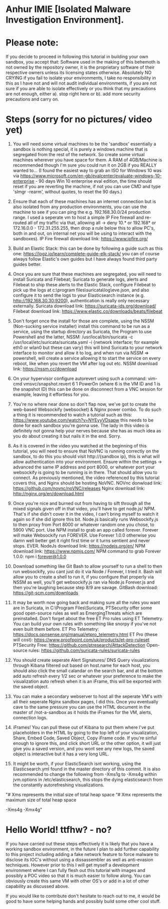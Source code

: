 # Anhur IMIE [Isolated Malware Investigation Environment].

# Please note: 
If you decide to proceed in following this tutorial in building your own sandbox, you accept that:
Software used in the making of this behemoth is not owned by the repository owner, it is the proprietary software of their respective owners unless its licensing states otherwise. 
Absolutely NO CRYING if you fail to isolate your environments, I take no responsibility in this as I have not and will not audit individual environments, if you are not sure if you are able to isolate effectively or you think that my precautions are not enough, either a). stop right here or b). add more security precautions and carry on.

# Steps (sorry for no pictures/ video yet)

1. You will need some virtual machines to be the 'sandbox' essentially a sandbox is nothing special, it is purely a windows machine that is segregated from the rest of the network. So create some virtual machines wherever you have space for them. A RAM of 4GB/Machine is recommended though I'm sure you could run it on 2GB if you REALLY wanted to...
(I found the easiest way to grab an ISO for Windows 10 was via https://www.microsoft.com/en-gb/evalcenter/evaluate-windows-10-enterprise - 90 days Win 10 enterprise eval edition, the time should reset if you are reverting the machine, if not you can use CMD and type 'slmgr -rearm', without quotes, to reset the 90 days.)

2. Ensure that each of these machines has an internet connection but is also isolated from any production environments, you can use
the machine to see if you can ping the e.g. 192.168.30.0/24 production range. I used a seperate vm to host a simple IP Fire firewall and re-routed all of my traffic via that, allowing all -> deny 10.* or 192.168* or 172.16.0.0 - 172.31.255.255, then drop a rule below this to allow PC's, both in and out, on internal net you will be using to interact with the sandboxes). IP Fire firewall download link: https://www.ipfire.org/

3. Build an Elastic Stack: this can be done by following a guide such as this one: https://logz.io/learn/complete-guide-elk-stack/ you
can of course always follow Elastic's own guides but I have always found third party guides better.

4. Once you are sure that these machines are segregated, you will need to install Suricata and Filebeat; Suricata to generate logs, alerts
and Filebeat to ship these alerts to the Elastic Stack, configure Filebeat to pick up the logs at c:\program files\suricata\log\eve.json,
and also configure it to send the logs to your Elasticsearch instance (e.g. http://192.168.30.30:9200), authentication is really only necessary externally.
Suricata download link: https://suricata-ids.org/download/
Filebeat download link: https://www.elastic.co/downloads/beats/filebeat

5. Don't forget once the install for those are complete, using the NSSM (Non-sucking service installer) install this command to be
run as a service, using the startup directory as Suricata, the Program to use Powershell and the latter, NSSM: 
/usr/local/bin/suricata -c /usr/local/etc/suricata/suricata.yaml -i {network interface; for example eth0 or wlan0 but these can vary} this will bind Suricata to your network interface to monitor and allow it to log, and when run via NSSM => powershell, will create a service allowing it to start the service on every reboot, like when you revert the VM after log out etc.
NSSM download link: https://nssm.cc/download

6. On your hypervisor configure autorevert using such a command: vim-cmd vmsvc/snapshot.revert 6 1 PowerOn (where 6 is the VM ID and 1 is the snapshot ID) this can be done on disconnect from a VNC session for example, leaving it effortless for you.

7. You're no where near done so don't flap now, we've got to create the web-based Websockify (websocket) & Nginx power combo. To do such a thing it is recommended to watch a tutorial such as this: https://www.youtube.com/watch?v=NYEyyVDsapw this needs to be done for each sandbox you're gonna use. The lady in this video is definitely not gonna help your nerves because she has as much idea as you do about creating it but nails it in the end. Sorry.

8. As it is covered in the video you watched at the beginning of this tutorial, you will need to ensure that NoVNC is running correctly on the sandbox, to do this you should visit http://{sandbox ip}, this is what will allow authentication into your environment. Ensure within the settings -> advanced the same IP address and port 8000, or whatever port your websockify is going to be running is in there. That should allow you to connect. 
As previously mentioned, the video referenced by this tutorial covers this, and Nginx should be hosting NoVNC.
NOVnc donwload link: https://github.com/novnc/noVNC/releases
Nginx download link: http://nginx.org/en/download.html

9. Once you're nice and burned out from having to sift through all the mixed signals given off in that video, you'll have to get node.js/ NPM. That's if she didn't cover it in the video, I can't bring myself to watch it again so if she did ignore this bit. Node.js basically runs Websockify.js to then proxy from Port 8000 or whatever random one you chose, to 5900 VNC port. Use NPM install to grab an app called forever. Forever will make Websockify run FOREVER. Use Forever 1.0.0 otherwise you damn well better get it right first time or it turns sentient and never stops. EVER.
NodeJs download link: https://nodejs.org/en/
NPM download link: https://www.npmjs.com/ 
NPM command to grab Forever 1.0.0: npm i forever@1.0.0

10. Download something like Git Bash to allow yourself to run a shell to then run websockify, you cant just do it via Node / Forever, I tried it. Bash will allow you to create a shell to run it, if you configure that properly via NSSM as well, you'll get websockify.js ran via Node.js Forever.js and then you're laughing because step 8/9 are savage.
GitBash download: https://git-scm.com/downloads

11. It may be worth now going back and making sure all the rules you want are in Suricata, in C:\Program Files\Suricata, PTSecurity offer some good open-source rules as well as EmergingThreats which are preinstalled. Don't forget about the free ET Pro rules using ET Telemetry.
You can build your own rules with something like snorpy if you've not even built them before.
ET Pro Telemetry: https://docs.opnsense.org/manual/etpro_telemetry.html
ET Pro (these will cost): https://www.proofpoint.com/uk/products/et-pro-ruleset
PTSecurity Free: https://github.com/ptresearch/AttackDetection
Open-source rules: https://github.com/suricata-rules/suricata-rules

12. You should create seperate Alert Signatures/ DNS Query visualizations through Kibana filtered out based on host.name for each host, you should also click the small calandar on the search bar, and at the bottom add auto refresh every 1/2 sec or whatever your preference to make the visualization auto refresh when it is an iFrame, this will be exported with the saved object.

13. You can make a secondary webserver to host all the seperate VM's with all their seperate Nginx sandbox pages, I did this. Once you  eventually cave to the same pressure you can use the HTML document in the master of /not-a-sandbox as it holds the iFrames for the VM, alerts, connection logs.

14. iFrames! You can pull these out of Kibana to put them where I've put placeholders in the HTML by going to the top left of your
        visualization, Share, Embed Code, Saved           Object, Copy iFrame code. If you're sinful enough to ignore this, and click short URL or the other option, it will just give you a saved version, and you wont see any new logs, the saved object is interactive but it has a very
long URL.

15. It might be worth, if your ElasticSearch isnt working, using the Elasticsearch.yml found in the master directory of this commit. It is also recommended to change the following from -Xms1g to -Xms4g within jvm.options in /etc/elasticsearch, this stops the dying elasticsearch from the constantly autorefreshing visualizations.

"# Xms represents the initial size of total heap space
“# Xmx represents the maximum size of total heap space

-Xms4g
-Xmx4g"

# Hello World! ttfhw? - no?
If you have carried out these steps effectively it is likely that you have a working sandbox environment, in the future I plan to add further capability to this project including adding a fake network feature to force malware to disclose its IOC's without using a dissassembler as well as anti-evasion techniques. However prior to this I will get myself a development environment where I can fully flesh out this tutorial with images and possibly a POC video so that it is much easier to follow along. You can obviously create this same VM with other OS's or add in a lot of other capability as discussed above.

If you would like to contribute don't hesitate to reach out to me, it would be good to have some helping hands and possibly build some other cool stuff. 

